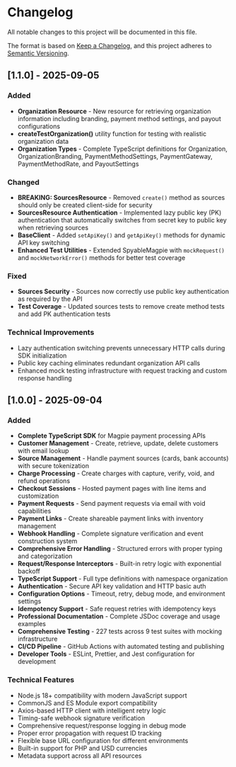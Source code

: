 # Changelog

All notable changes to this project will be documented in this file.

The format is based on [Keep a Changelog](https://keepachangelog.com/en/1.0.0/),
and this project adheres to [Semantic Versioning](https://semver.org/spec/v2.0.0.html).

## [1.1.0] - 2025-09-05

### Added

- **Organization Resource** - New resource for retrieving organization information including branding, payment method settings, and payout configurations
- **createTestOrganization()** utility function for testing with realistic organization data
- **Organization Types** - Complete TypeScript definitions for Organization, OrganizationBranding, PaymentMethodSettings, PaymentGateway, PaymentMethodRate, and PayoutSettings

### Changed

- **BREAKING: SourcesResource** - Removed `create()` method as sources should only be created client-side for security
- **SourcesResource Authentication** - Implemented lazy public key (PK) authentication that automatically switches from secret key to public key when retrieving sources
- **BaseClient** - Added `setApiKey()` and `getApiKey()` methods for dynamic API key switching
- **Enhanced Test Utilities** - Extended SpyableMagpie with `mockRequest()` and `mockNetworkError()` methods for better test coverage

### Fixed

- **Sources Security** - Sources now correctly use public key authentication as required by the API
- **Test Coverage** - Updated sources tests to remove create method tests and add PK authentication tests

### Technical Improvements

- Lazy authentication switching prevents unnecessary HTTP calls during SDK initialization
- Public key caching eliminates redundant organization API calls
- Enhanced mock testing infrastructure with request tracking and custom response handling

## [1.0.0] - 2025-09-04

### Added

- **Complete TypeScript SDK** for Magpie payment processing APIs
- **Customer Management** - Create, retrieve, update, delete customers with email lookup
- **Source Management** - Handle payment sources (cards, bank accounts) with secure tokenization
- **Charge Processing** - Create charges with capture, verify, void, and refund operations
- **Checkout Sessions** - Hosted payment pages with line items and customization
- **Payment Requests** - Send payment requests via email with void capabilities
- **Payment Links** - Create shareable payment links with inventory management
- **Webhook Handling** - Complete signature verification and event construction system
- **Comprehensive Error Handling** - Structured errors with proper typing and categorization
- **Request/Response Interceptors** - Built-in retry logic with exponential backoff
- **TypeScript Support** - Full type definitions with namespace organization
- **Authentication** - Secure API key validation and HTTP basic auth
- **Configuration Options** - Timeout, retry, debug mode, and environment settings
- **Idempotency Support** - Safe request retries with idempotency keys
- **Professional Documentation** - Complete JSDoc coverage and usage examples
- **Comprehensive Testing** - 227 tests across 9 test suites with mocking infrastructure
- **CI/CD Pipeline** - GitHub Actions with automated testing and publishing
- **Developer Tools** - ESLint, Prettier, and Jest configuration for development

### Technical Features

- Node.js 18+ compatibility with modern JavaScript support
- CommonJS and ES Module export compatibility
- Axios-based HTTP client with intelligent retry logic
- Timing-safe webhook signature verification
- Comprehensive request/response logging in debug mode
- Proper error propagation with request ID tracking
- Flexible base URL configuration for different environments
- Built-in support for PHP and USD currencies
- Metadata support across all API resources